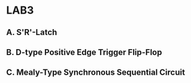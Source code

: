 # LAB3

## A. S'R'-Latch

## B. D-type Positive Edge Trigger Flip-Flop

## C. Mealy-Type Synchronous Sequential Circuit
